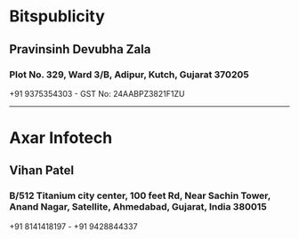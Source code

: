 # Bitspublicity
## Pravinsinh Devubha Zala
### Plot No. 329, Ward 3/B, Adipur, Kutch, Gujarat 370205
+91 9375354303 - GST No: 24AABPZ3821F1ZU

---

# Axar Infotech
## Vihan Patel
### B/512 Titanium city center, 100 feet Rd, Near Sachin Tower, Anand Nagar, Satellite, Ahmedabad, Gujarat, India 380015
+91 8141418197 - +91 9428844337
